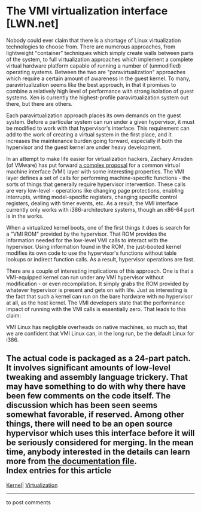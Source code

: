 # The VMI virtualization interface [LWN.net]

Nobody could ever claim that there is a shortage of Linux virtualization technologies to choose from. There are numerous approaches, from lightweight "container" techniques which simply create walls between parts of the system, to full virtualization approaches which implement a complete virtual hardware platform capable of running a number of (unmodified) operating systems. Between the two are "paravirtualization" approaches which require a certain amount of awareness in the guest kernel. To many, paravirtualization seems like the best approach, in that it promises to combine a relatively high level of performance with strong isolation of guest systems. Xen is currently the highest-profile paravirtualization system out there, but there are others. 

Each paravirtualization approach places its own demands on the guest system. Before a particular system can run under a given hypervisor, it must be modified to work with that hypervisor's interface. This requirement can add to the work of creating a virtual system in the first place, and it increases the maintenance burden going forward, especially if both the hypervisor and the guest kernel are under heavy development. 

In an attempt to make life easier for virtualization hackers, Zachary Amsden (of VMware) has put forward [a complex proposal](http://lwn.net/Articles/175457/) for a common virtual machine interface (VMI) layer with some interesting properties. The VMI layer defines a set of calls for performing machine-specific functions - the sorts of things that generally require hypervisor intervention. These calls are very low-level - operations like changing page protections, enabling interrupts, writing model-specific registers, changing specific control registers, dealing with timer events, etc. As a result, the VMI interface currently only works with i386-architecture systems, though an x86-64 port is in the works. 

When a virtualized kernel boots, one of the first things it does is search for a "VMI ROM" provided by the hypervisor. That ROM provides the information needed for the low-level VMI calls to interact with the hypervisor. Using information found in the ROM, the just-booted kernel modifies its own code to use the hypervisor's functions without table lookups or indirect function calls. As a result, hypervisor operations are fast. 

There are a couple of interesting implications of this approach. One is that a VMI-equipped kernel can run under any VMI hypervisor without modification - or even recompilation. It simply grabs the ROM provided by whatever hypervisor is present and gets on with life. Just as interesting is the fact that such a kernel can run on the bare hardware with no hypervisor at all, as the host kernel. The VMI developers state that the performance impact of running with the VMI calls is essentially zero. That leads to this claim: 

VMI Linux has negligible overheads on native machines, so much so, that we are confident that VMI Linux can, in the long run, be the default Linux for i386. 

The actual code is packaged as a 24-part patch. It involves significant amounts of low-level tweaking and assembly language trickery. That may have something to do with why there have been few comments on the code itself. The discussion which has been seen seems somewhat favorable, if reserved. Among other things, there will need to be an open source hypervisor which uses this interface before it will be seriously considered for merging. In the mean time, anybody interested in the details can learn more from [the documentation file](/Articles/175715/).  
Index entries for this article  
---  
[Kernel](/Kernel/Index)| [Virtualization](/Kernel/Index#Virtualization)  
  


* * *

to post comments 
